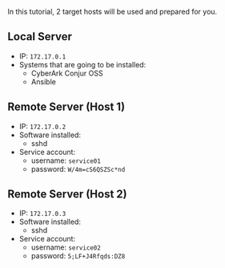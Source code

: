 
In this tutorial, 2 target hosts will be used and prepared for you.

## Local Server
- IP: `172.17.0.1`
- Systems that are going to be installed:
  - CyberArk Conjur OSS 
  - Ansible

## Remote Server (Host 1)
- IP: `172.17.0.2`
- Software installed:
  - sshd
- Service account:
   - username: `service01`
   - password: `W/4m=cS6QSZSc*nd`


## Remote Server (Host 2)
- IP: `172.17.0.3`
- Software installed:
  - sshd
- Service account:
   - username: `service02`
   - password: `5;LF+J4Rfqds:DZ8`
